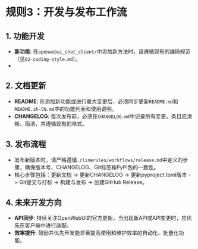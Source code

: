# 规则3：开发与发布工作流

## 1. 功能开发

-   **新功能**: 在`openwebui_chat_client/`中添加新方法时，请遵循现有的编码规范（见`02-coding-style.md`）。
-   


## 2. 文档更新

-   **README**: 在添加新功能或进行重大变更后，必须同步更新`README.md`和`README.zh-CN.md`中的功能列表和使用说明。
-   **CHANGELOG**: 每次发布前，必须在`CHANGELOG.md`中记录所有变更。条目应清晰、简洁，并遵循现有的格式。

## 3. 发布流程

-   发布新版本时，请严格遵循`.clinerules/workflows/release.md`中定义的步骤，确保版本号、CHANGELOG、Git标签和PyPI包的一致性。
-   核心步骤包括：更新文档 -> 更新CHANGELOG -> 更新pyproject.toml版本 -> Git提交与打标 -> 构建与发布 -> 创建GitHub Release。

## 4. 未来开发方向

-   **API同步**: 持续关注OpenWebUI的官方更新，当出现新API或API变更时，应优先在客户端中进行适配。
-   **效率提升**: 鼓励并优先开发能显著提高使用和维护效率的自动化、批量化功能。

